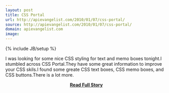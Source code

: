 ```yaml
---
layout: post
title: CSS Portal
url: http://apievangelist.com/2010/01/07/css-portal/
source: http://apievangelist.com/2010/01/07/css-portal/
domain: apievangelist.com
image: 
---
```

{% include JB/setup %}<p>I was looking for some nice CSS styling for text and memo boxes tonight.I stumbled across CSS Portal.They have some great information to improve your CSS skils.I found some greate CSS text boxes, CSS memo boxes, and CSS buttons.There is a lot more.</p>
<center><p><a href="http://apievangelist.com/2010/01/07/css-portal/" style='padding:25px; font-sze:18px; font-weight: bold;'>Read Full Story</a></p></center>
